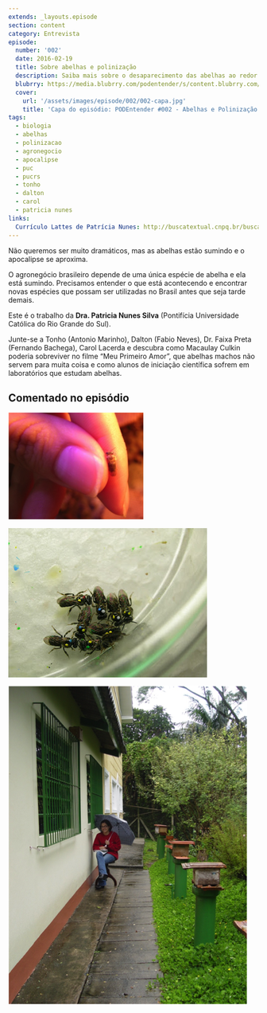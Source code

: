 ```yaml
---
extends: _layouts.episode
section: content
category: Entrevista
episode:
  number: '002'
  date: 2016-02-19
  title: Sobre abelhas e polinização
  description: Saiba mais sobre o desaparecimento das abelhas ao redor do mundo e a triste consequência apocalíptica que se aproxima. 
  blubrry: https://media.blubrry.com/podentender/s/content.blubrry.com/podentender/PODEntender_002_sobre_abelhas_e_polinizao.mp3
  cover:
    url: '/assets/images/episode/002/002-capa.jpg'
    title: 'Capa do episódio: PODEntender #002 - Abelhas e Polinização com Patrícia Nunes'
tags:
  - biologia
  - abelhas
  - polinizacao
  - agronegocio
  - apocalipse
  - puc
  - pucrs
  - tonho
  - dalton
  - carol
  - patricia nunes
links:
  Currículo Lattes de Patrícia Nunes: http://buscatextual.cnpq.br/buscatextual/visualizacv.do?id=K4770646E4
---
```

Não queremos ser muito dramáticos, mas as abelhas estão sumindo e
o apocalipse se aproxima.

O agronegócio brasileiro depende de uma única espécie de abelha e
ela está sumindo. Precisamos entender o que está acontecendo e
encontrar novas espécies que possam ser utilizadas no Brasil
antes que seja tarde demais.

Este é o trabalho da **Dra. Patricia Nunes Silva**
(Pontifícia Universidade Católica do Rio Grande do Sul).

Junte-se a Tonho (Antonio Marinho), Dalton (Fabio Neves),
Dr. Faixa Preta (Fernando Bachega), Carol Lacerda
e descubra como Macaulay Culkin poderia sobreviver no
filme “Meu Primeiro Amor”, que abelhas machos não servem para
muita coisa e como alunos de iniciação científica sofrem em
laboratórios que estudam abelhas.

## Comentado no episódio

![Tamanho das Abelhas estudadas por Patrícia Nunes (~3-4 mm)](/assets/images/episode/002/tamanho-abelhas.png)

![Sistema de marcação das abelhas](/assets/images/episode/002/sistema-marcacao-abelhas.jpg)

![Patrícia na chuva e de olho nas abelhas](/assets/images/episode/002/patricia-observando-abelhas.png)
